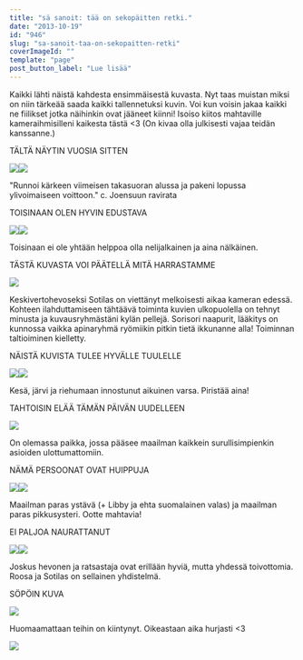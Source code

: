 ```yaml
---
title: "sä sanoit: tää on sekopäitten retki."
date: "2013-10-19"
id: "946"
slug: "sa-sanoit-taa-on-sekopaitten-retki"
coverImageId: ""
template: "page"
post_button_label: "Lue lisää"
---
```


Kaikki lähti näistä kahdesta ensimmäisestä kuvasta. Nyt taas muistan miksi on niin tärkeää saada kaikki tallennetuksi kuvin. Voi kun voisin jakaa kaikki ne fiilikset jotka näihinkin ovat jääneet kiinni! Isoiso kiitos mahtaville kameraihmisilleni kaikesta tästä <3 (On kivaa olla julkisesti vajaa teidän kanssanne.)

  
TÄLTÄ NÄYTIN VUOSIA SITTEN

  

[![](images/vanha1.png)](http://1.bp.blogspot.com/-Wa92K6FagOw/UmLlJRpLxlI/AAAAAAAAHFQ/b797qfVUApg/s1600/vanha1.png)[![](images/vanha2.png)](http://4.bp.blogspot.com/-JR_22Bc_Om4/UmLlJiKvlXI/AAAAAAAAHFM/QAdmcG2mBPc/s1600/vanha2.png)

"Runnoi kärkeen viimeisen takasuoran alussa ja pakeni lopussa ylivoimaiseen voittoon." c. Joensuun ravirata

  
  

TOISINAAN OLEN HYVIN EDUSTAVA

  

[![](images/_.png)](http://2.bp.blogspot.com/-PnvF1u_vViQ/UmLngHDL-ZI/AAAAAAAAHFk/tIpGQV-Oses/s1600/_.png)[![](images/S3+(12).png)](http://1.bp.blogspot.com/-0S6XQiMiUfI/UmLngEJPscI/AAAAAAAAHFg/uzPMvHAhH3g/s1600/S3+(12).png)

Toisinaan ei ole yhtään helppoa olla nelijalkainen ja aina nälkäinen.

  
  

TÄSTÄ KUVASTA VOI PÄÄTELLÄ MITÄ HARRASTAMME

  

[![](images/2013.3.10_6.JPG)](http://1.bp.blogspot.com/-4lJKemRUesE/UmLqZB1pOSI/AAAAAAAAHF0/reSWVC-y5BA/s1600/2013.3.10_6.JPG)

Keskivertohevoseksi Sotilas on viettänyt melkoisesti aikaa kameran edessä. Kohteen ilahduttamiseen tähtäävä toiminta kuvien ulkopuolella on tehnyt minusta ja kuvausryhmästäni kylän pellejä. Sorisori naapurit, lääkitys on kunnossa vaikka apinaryhmä ryömiikin pitkin tietä ikkunanne alla! Toiminnan taltioiminen kielletty.

  
  

NÄISTÄ KUVISTA TULEE HYVÄLLE TUULELLE

  

[![](images/uinti3.JPG)](http://2.bp.blogspot.com/-iWzFJh9v0Fg/UmLsFPMj5ZI/AAAAAAAAHGI/70RSe_b7Zm4/s1600/uinti3.JPG)[![](images/S2+(18).png)](http://3.bp.blogspot.com/-Ncoh_ZtWv4A/UmLsFg4_DzI/AAAAAAAAHGM/p2jADHMM9t8/s1600/S2+(18).png)

Kesä, järvi ja riehumaan innostunut aikuinen varsa. Piristää aina!

  
  

TAHTOISIN ELÄÄ TÄMÄN PÄIVÄN UUDELLEEN

  

[![](images/IMG_0202.JPG)](http://1.bp.blogspot.com/-SK1oc1GBbUo/UmLt-7LUhzI/AAAAAAAAHG0/1UgTeUtoFfc/s1600/IMG_0202.JPG)

On olemassa paikka, jossa pääsee maailman kaikkein surullisimpienkin asioiden ulottumattomiin.

  
  

NÄMÄ PERSOONAT OVAT HUIPPUJA

  

[![](images/IMG_0308.JPG)](http://3.bp.blogspot.com/-lsG47WIOk44/UmLsOZdB9DI/AAAAAAAAHGY/Eg2X03sW2W0/s1600/IMG_0308.JPG)[![](images/16.5.0012.JPG)](http://2.bp.blogspot.com/-jiMUz0DfX1w/UmLsOb-MpXI/AAAAAAAAHGc/nYpzSCLyPQ8/s1600/16.5.0012.JPG)

Maailman paras ystävä (+ Libby ja ehta suomalainen valas) ja maailman paras pikkusysteri. Ootte mahtavia!

  
  

EI PALJOA NAURATTANUT

  

[![](images/IMG_0257x.JPG)](http://2.bp.blogspot.com/-0TVf2wv_4ao/UmLulfBBGqI/AAAAAAAAHG8/05uqIhQnLtw/s1600/IMG_0257x.JPG)[![](images/IMG_8916.png)](http://4.bp.blogspot.com/-XD3rA0sWPx8/UmLulpDcyHI/AAAAAAAAHHA/6Io3QHU_IG0/s1600/IMG_8916.png)

Joskus hevonen ja ratsastaja ovat erillään hyviä, mutta yhdessä toivottomia. Roosa ja Sotilas on sellainen yhdistelmä.

  
  

SÖPÖIN KUVA

  

[![](images/2013.3.10_9.JPG)](http://3.bp.blogspot.com/-k1WIY_tyeaU/UmLvDCo_7uI/AAAAAAAAHHM/VP1RUMwNr3U/s1600/2013.3.10_9.JPG)

Huomaamattaan teihin on kiintynyt. Oikeastaan aika hurjasti <3

  

[![](images/ak.png)](http://3.bp.blogspot.com/-9cxKDNFktBg/UmL5v9XIsKI/AAAAAAAAHHc/HmXnwGjT7dw/s1600/ak.png)
